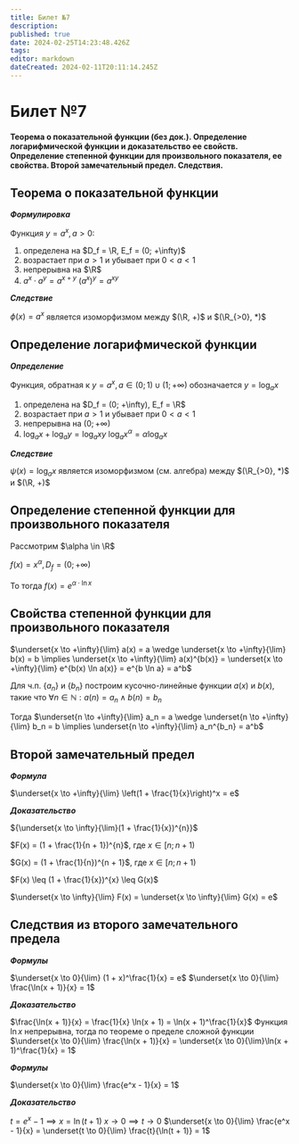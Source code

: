 ```yaml
---
title: Билет №7
description: 
published: true
date: 2024-02-25T14:23:48.426Z
tags: 
editor: markdown
dateCreated: 2024-02-11T20:11:14.245Z
---
```


# Билет №7
#### Теорема о показательной функции (без док.). Определение логарифмической функции и доказательство ее свойств. Определение степенной функции для произвольного показателя, ее свойства. Второй замечательный предел. Следствия.

## Теорема о показательной функции

***Формулировка***

Функция $y = a^x, a > 0$:
1) определена на $D_f = \R, E_f = (0; +\infty)$
2) возрастает при $a > 1$ и убывает при $0 < a < 1$
3) непрерывна на $\R$
4) $a^{x} \cdot a^{y} = a^{x + y}$
	${(a^x)^y = a^{xy}}$

***Следствие***

$\phi(x) = a^x$ является изоморфизмом между $(\R, +)$ и $(\R_{>0}, *)$

## Определение логарифмической функции

***Определение***

Функция, обратная к $y = a^x, a \in (0; 1) \cup (1; +\infty)$ обозначается $y = \log_{a}x$

1) определена на $D_f = (0; +\infty), E_f = \R$
2) возрастает при $a > 1$ и убывает при $0 < a < 1$
3) непрерывна на $(0; +\infty)$
4) $\log_a{x} + \log_a{y} = \log_a xy$
	$\log_a{x^\alpha} = \alpha \log_a{x}$
  
***Следствие***

$\psi(x) = \log_a{x}$ является изоморфизмом (см. алгебра) между $(\R_{>0}, *)$ и $(\R, +)$

## Определение степенной функции для произвольного показателя

Рассмотрим $\alpha \in \R$

$f(x) = x^{\alpha}, D_f = (0; +\infty)$

То тогда $f(x) = e^{\alpha \cdot \ln{x}}$

## Cвойства степенной функции для произвольного показателя

$\underset{x \to +\infty}{\lim} a(x) = a \wedge \underset{x \to +\infty}{\lim} b(x) = b \implies \underset{x \to +\infty}{\lim} a(x)^{b(x)} = \underset{x \to +\infty}{\lim} e^{b(x) \ln a(x)} = e^{b \ln a} = a^b$

Для ч.п. $\{a_n\}$ и $\{b_n\}$ построим кусочно-линейные функции $a(x)$ и $b(x)$, такие что $\forall n \in \mathbb{N}: a(n) = a_n \wedge b(n) = b_n$

Тогда $\underset{n \to +\infty}{\lim} a_n = a \wedge \underset{n \to +\infty}{\lim} b_n = b \implies \underset{n \to +\infty}{\lim} a_n^{b_n} = a^b$ 

## Второй замечательный предел

***Формула***

$\underset{x \to +\infty}{\lim} \left(1 + \frac{1}{x}\right)^x = e$

***Доказательство***

${\underset{x \to \infty}{\lim}(1 + \frac{1}{x})^{n}}$

$F(x) = (1 + \frac{1}{n + 1})^{n}$, где $x \in [n; n+1)$

$G(x) = (1 + \frac{1}{n})^{n + 1}$, где $x \in [n; n+1)$

$F(x) \leq (1 + \frac{1}{x})^{x} \leq G(x)$

$\underset{x \to \infty}{\lim} F(x) = \underset{x \to \infty}{\lim} G(x) = e$

## Следствия из второго замечательного предела

***Формулы***

$\underset{x \to 0}{\lim} (1 + x)^\frac{1}{x} = e$
$\underset{x \to 0}{\lim} \frac{\ln(x + 1)}{x} = 1$

***Доказательство***

$\frac{\ln(x + 1)}{x} = \frac{1}{x} \ln(x + 1) = \ln(x + 1)^\frac{1}{x}$
Функция $\ln x$ непрерывна, тогда по теореме о пределе сложной функции
$\underset{x \to 0}{\lim} \frac{\ln(x + 1)}{x} = \underset{x \to 0}{\lim}\ln(x + 1)^\frac{1}{x} = 1$

***Формулы***

$\underset{x \to 0}{\lim} \frac{e^x - 1}{x} = 1$

***Доказательство***

$t = e^x - 1 \implies x = \ln(t + 1)$
$x \to 0 \implies t \to 0$
$\underset{x \to 0}{\lim} \frac{e^x - 1}{x} = \underset{t \to 0}{\lim} \frac{t}{\ln(t + 1)} = 1$
